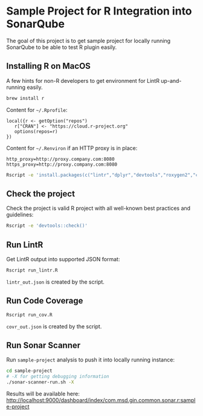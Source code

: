 Sample Project for R Integration into SonarQube
===============================================
The goal of this project is to get sample project for locally running SonarQube to be able to test R plugin easily.

Installing R on MacOS
---------------------
A few hints for non-R developers to get environment for LintR up-and-running easily.

```bash
brew install r
```

Content for `~/.Rprofile`:
```
local({r <- getOption("repos")
   r["CRAN"] <- "https://cloud.r-project.org"
   options(repos=r)
})
```

Content for `~/.Renviron` if an HTTP proxy is in place:
```
http_proxy=http://proxy.company.com:8080
https_proxy=http://proxy.company.com:8080
```

```bash
Rscript -e 'install.packages(c("lintr","dplyr","devtools","roxygen2","covr","rcmdcheck","testthat"))'
```

Check the project
-----------------
Check the project is valid R project with all well-known best practices and guidelines:
```bash
Rscript -e 'devtools::check()'
```

Run LintR
---------
Get LintR output into supported JSON format:
```bash
Rscript run_lintr.R
```

`lintr_out.json` is created by the script.

Run Code Coverage
-----------------
```bash
Rscript run_cov.R
```

`covr_out.json` is created by the script.


Run Sonar Scanner
-----------------
Run `sample-project` analysis to push it into locally running instance:
```bash
cd sample-project
# -X for getting debugging information
./sonar-scanner-run.sh -X
```

Results will be available here:
[http://localhost:9000/dashboard/index/com.msd.gin.common.sonar.r:sample-project](http://localhost:9000/dashboard/index/com.msd.gin.common.sonar.r:sample-project)
